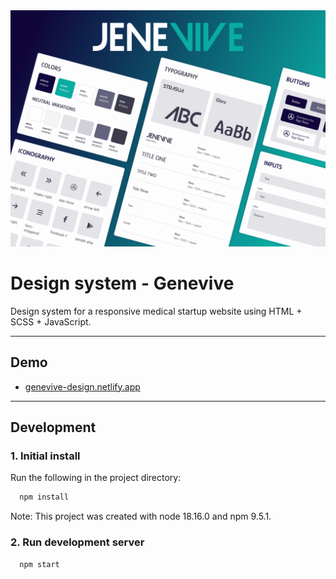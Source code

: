 <img src="assets/images/screenshots/genevive-design.png" alt="" style="margin: 0 auto; max-width: 100%;" />

# Design system - Genevive

Design system for a responsive medical startup website using HTML + SCSS + JavaScript.

---


## Demo

- [genevive-design.netlify.app](https://genevive-design.netlify.app)

---


## Development

### 1. Initial install

Run the following in the project directory:

```bash
  npm install
```

Note: This project was created with node 18.16.0 and npm 9.5.1.


### 2. Run development server

```bash
  npm start
```

